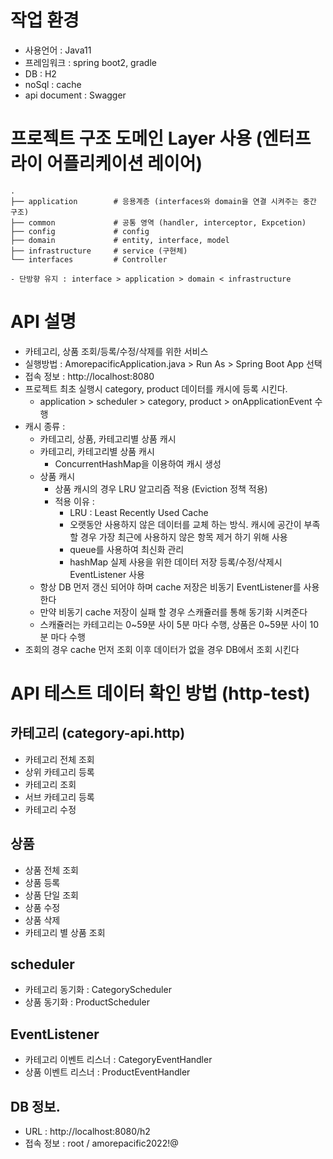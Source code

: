 작업 환경
============
- 사용언어 : Java11
- 프레임워크 : spring boot2, gradle
- DB : H2
- noSql : cache
- api document : Swagger


프로젝트 구조 도메인 Layer 사용 (엔터프라이  어플리케이션 레이어)
============================
    .
    ├── application        # 응용계층 (interfaces와 domain을 연결 시켜주는 중간 구조)
    ├── common             # 공통 영역 (handler, interceptor, Expcetion) 
    ├── config             # config
    ├── domain             # entity, interface, model
    ├── infrastructure     # service (구현체)
    └── interfaces         # Controller
    
    - 단방향 유지 : interface > application > domain < infrastructure

API 설명
============
- 카테고리, 상품 조회/등록/수정/삭제를 위한 서비스
- 실행방법 : AmorepacificApplication.java > Run As > Spring Boot App 선택
- 접속 정보 : http://localhost:8080
- 프로젝트 최초 실행시 category, product 데이터를 캐시에 등록 시킨다.
  - application > scheduler > category, product > onApplicationEvent 수행
- 캐시 종류 :
  - 카테고리, 상품, 카테고리별 상품 캐시
  - 카테고리, 카테고리별 상품 캐시
    - ConcurrentHashMap을 이용하여 캐시 생성
  - 상품 캐시
    - 상품 캐시의 경우 LRU 알고리즘 적용 (Eviction 정책 적용)
    - 적용 이유 :
      - LRU : Least Recently Used Cache
      - 오랫동안 사용하지 않은 데이터를 교체 하는 방식. 캐시에 공간이 부족 할 경우 가장 최근에 사용하지 않은 항목 제거 하기 위해 사용
      - queue를 사용하여 최신화 관리
      - hashMap 실제 사용을 위한 데이터 저장
        등록/수정/삭제시 EventListener 사용
  - 항상 DB 먼저 갱신 되어야 하며 cache 저장은 비동기 EventListener를 사용 한다
  - 만약 비동기 cache 저장이 실패 할 경우 스캐쥴러를 통해 동기화 시켜준다
  - 스캐쥴러는 카테고리는 0~59분 사이 5분 마다 수행, 상품은 0~59분 사이 10분 마다 수행
- 조회의 경우 cache 먼저 조회 이후 데이터가 없을 경우 DB에서 조회 시킨다    

API 테스트 데이터 확인 방법 (http-test)
============

카테고리 (category-api.http)
--------------
- 카테고리 전체 조회
- 상위 카테고리 등록
- 카테고리 조회
- 서브 카테고리 등록
- 카테고리 수정

상품
--------------
- 상품 전체 조회
- 상품 등록
- 상품 단일 조회
- 상품 수정
- 상품 삭제
- 카테고리 별 상품 조회

scheduler
--------------
- 카테고리 동기화 : CategoryScheduler
- 상품 동기화  : ProductScheduler

EventListener
--------------
- 카테고리 이벤트 리스너 : CategoryEventHandler
- 상품 이벤트 리스너 : ProductEventHandler



DB 정보.
--------------
- URL : http://localhost:8080/h2
- 접속 정보 : root / amorepacific2022!@ 



